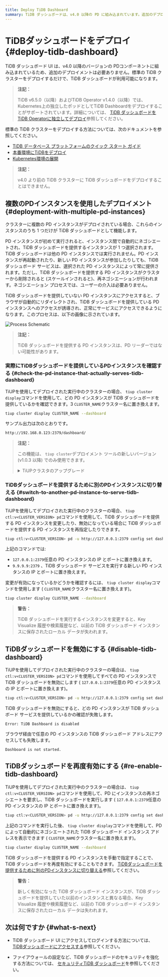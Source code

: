 ```yaml
---
title: Deploy TiDB Dashboard
summary: TiDB ダッシュボードは、v4.0 以降の PD に組み込まれています。追加のデプロイメントは必要ありません。Kubernetes に独立してデプロイすることもできます。複数の PD インスタンスがデプロイされている場合、ダッシュボードとして機能するのは 1 つだけです。サービス提供インスタンスを確認するには、`tiup cluster displayを使用します。`tiup ctl` を使用してダッシュボードを無効にしたり、再度有効にしたりできます。
---
```


# TiDBダッシュボードをデプロイ {#deploy-tidb-dashboard}

TiDB ダッシュボード UI は、v4.0 以降のバージョンの PDコンポーネントに組み込まれているため、追加のデプロイメントは必要ありません。標準の TiDB クラスターをデプロイするだけで、TiDB ダッシュボードが利用可能になります。

> **注記：**
>
> TiDB v6.5.0（以降）およびTiDB Operator v1.4.0（以降）では、Kubernetes上の独立したポッドとしてTiDB Dashboardをデプロイすることがサポートされています。詳細については、 [TiDB ダッシュボードをTiDB Operatorに独立してデプロイ](https://docs.pingcap.com/tidb-in-kubernetes/dev/get-started#deploy-tidb-dashboard-independently)参照してください。

標準の TiDB クラスターをデプロイする方法については、次のドキュメントを参照してください。

-   [TiDB データベース プラットフォームのクイック スタート ガイド](/quick-start-with-tidb.md)
-   [本番環境にTiDBをデプロイ](/production-deployment-using-tiup.md)
-   [Kubernetes環境の展開](https://docs.pingcap.com/tidb-in-kubernetes/stable/access-dashboard)

> **注記：**
>
> v4.0 より前の TiDB クラスターに TiDB ダッシュボードをデプロイすることはできません。

## 複数のPDインスタンスを使用したデプロイメント {#deployment-with-multiple-pd-instances}

クラスターに複数の PD インスタンスがデプロイされている場合、これらのインスタンスのうち 1 つだけが TiDB ダッシュボードとして機能します。

PD インスタンスが初めて実行されると、インスタンス間で自動的にネゴシエートされ、TiDB ダッシュボードを提供するインスタンスが 1 つ選択されます。TiDB ダッシュボードは他の PD インスタンスでは実行されません。PD インスタンスが再起動されたり、新しい PD インスタンスが参加したりしても、TiDB ダッシュボード サービスは、選択された PD インスタンスによって常に提供されます。ただし、TiDB ダッシュボードを提供する PD インスタンスがクラスターから削除されると (スケールインされると)、再ネゴシエーションが行われます。ネゴシエーション プロセスでは、ユーザーの介入は必要ありません。

TiDB ダッシュボードを提供していない PD インスタンスにアクセスすると、ブラウザが自動的にリダイレクトされ、TiDB ダッシュボードを提供している PD インスタンスへのアクセスが誘導され、正常にサービスにアクセスできるようになります。このプロセスは、以下の画像に示されています。

![Process Schematic](https://download.pingcap.com/images/docs/dashboard/dashboard-ops-multiple-pd.png)

> **注記：**
>
> TiDB ダッシュボードを提供する PD インスタンスは、PD リーダーではない可能性があります。

### 実際にTiDBダッシュボードを提供しているPDインスタンスを確認する {#check-the-pd-instance-that-actually-serves-tidb-dashboard}

TiUPを使用してデプロイされた実行中のクラスターの場合、 `tiup cluster display`コマンドを使用して、どの PD インスタンスが TiDB ダッシュボードを提供しているかを確認できます。3 `CLUSTER_NAME`クラスター名に置き換えます。

```bash
tiup cluster display CLUSTER_NAME --dashboard
```

サンプル出力は次のとおりです。

```bash
http://192.168.0.123:2379/dashboard/
```

> **注記：**
>
> この機能は、 `tiup cluster`デプロイメント ツールの新しいバージョン (v1.0.3 以降) でのみ使用できます。
>
> <details><summary>TiUPクラスタのアップグレード</summary>
>
> ```bash
> tiup update --self
> tiup update cluster --force
> ```
>
> </details>

### TiDBダッシュボードを提供するために別のPDインスタンスに切り替える {#switch-to-another-pd-instance-to-serve-tidb-dashboard}

TiUPを使用してデプロイされた実行中のクラスターの場合、 `tiup ctl:v<CLUSTER_VERSION> pd`コマンドを使用して、TiDB ダッシュボードを提供する PD インスタンスを変更したり、無効になっている場合に TiDB ダッシュボードを提供する PD インスタンスを再指定したりできます。

```bash
tiup ctl:v<CLUSTER_VERSION> pd -u http://127.0.0.1:2379 config set dashboard-address http://9.9.9.9:2379
```

上記のコマンドでは:

-   `127.0.0.1:2379`任意の PD インスタンスの IP とポートに置き換えます。
-   `9.9.9.9:2379` 、TiDB ダッシュボード サービスを実行する新しい PD インスタンスの IP とポートに置き換えます。

変更が有効になっているかどうかを確認するには、 `tiup cluster display`コマンドを使用します ( `CLUSTER_NAME`クラスター名に置き換えます)。

```bash
tiup cluster display CLUSTER_NAME --dashboard
```

> **警告：**
>
> TiDB ダッシュボードを実行するインスタンスを変更すると、Key Visualize 履歴や検索履歴など、以前の TiDB ダッシュボード インスタンスに保存されたローカル データが失われます。

## TiDBダッシュボードを無効にする {#disable-tidb-dashboard}

TiUPを使用してデプロイされた実行中のクラスターの場合は、 `tiup ctl:v<CLUSTER_VERSION> pd`コマンドを使用してすべての PD インスタンスで TiDB ダッシュボードを無効にします ( `127.0.0.1:2379`任意の PD インスタンスの IP とポートに置き換えます)。

```bash
tiup ctl:v<CLUSTER_VERSION> pd -u http://127.0.0.1:2379 config set dashboard-address none
```

TiDB ダッシュボードを無効にすると、どの PD インスタンスが TiDB ダッシュボード サービスを提供しているかの確認が失敗します。

    Error: TiDB Dashboard is disabled

ブラウザ経由で任意の PD インスタンスの TiDB ダッシュボード アドレスにアクセスしても失敗します。

    Dashboard is not started.

## TiDBダッシュボードを再度有効にする {#re-enable-tidb-dashboard}

TiUPを使用してデプロイされた実行中のクラスターの場合は、 `tiup ctl:v<CLUSTER_VERSION> pd`コマンドを使用して、PD にインスタンスの再ネゴシエートを要求し、TiDB ダッシュボードを実行します ( `127.0.0.1:2379`任意の PD インスタンスの IP とポートに置き換えます)。

```bash
tiup ctl:v<CLUSTER_VERSION> pd -u http://127.0.0.1:2379 config set dashboard-address auto
```

上記のコマンドを実行した後、 `tiup cluster display`コマンドを使用して、PD によって自動的にネゴシエートされた TiDB ダッシュボード インスタンス アドレスを表示できます ( `CLUSTER_NAME`クラスター名に置き換えます)。

```bash
tiup cluster display CLUSTER_NAME --dashboard
```

TiDB ダッシュボードを提供する PD インスタンスを手動で指定することで、TiDB ダッシュボードを再度有効にすることもできます。 [TiDBダッシュボードを提供するために別のPDインスタンスに切り替える](#switch-to-another-pd-instance-to-serve-tidb-dashboard)参照してください。

> **警告：**
>
> 新しく有効になった TiDB ダッシュボード インスタンスが、TiDB ダッシュボードを提供していた以前のインスタンスと異なる場合、Key Visualize 履歴や検索履歴など、以前の TiDB ダッシュボード インスタンスに保存されたローカル データは失われます。

## 次は何ですか {#what-s-next}

-   TiDB ダッシュボード UI にアクセスしてログインする方法については、 [TiDBダッシュボードにアクセスする](/dashboard/dashboard-access.md)参照してください。

-   ファイアウォールの設定など、TiDB ダッシュボードのセキュリティを強化する方法については、 [セキュリティTiDB ダッシュボード](/dashboard/dashboard-ops-security.md)を参照してください。
